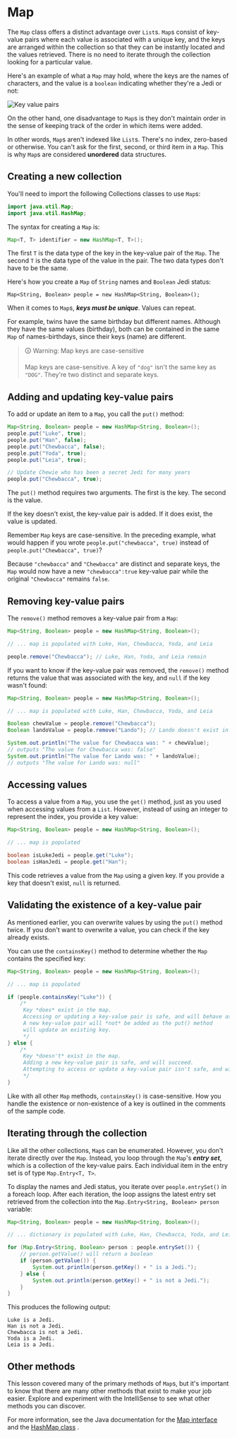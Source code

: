 # Map

The `Map` class offers a distinct advantage over `List`s. `Map`s consist of key-value pairs where each value is associated with a unique key, and the keys are arranged within the collection so that they can be instantly located and the values retrieved. There is no need to iterate through the collection looking for a particular value.

Here's an example of what a `Map` may hold, where the keys are the names of characters, and the value is a `boolean` indicating whether they're a Jedi or not:

![Key value pairs](https://user-images.githubusercontent.com/94882786/164731944-5e6da897-7af1-4b5f-b98e-8fadd10375f2.png)

On the other hand, one disadvantage to `Map`s is they don't maintain order in the sense of keeping track of the order in which items were added.

In other words, `Map`s aren't indexed like `List`s. There's no index, zero-based or otherwise. You can't ask for the first, second, or third item in a `Map`. This is why `Map`s are considered **unordered** data structures.

## Creating a new collection
You'll need to import the following Collections classes to use `Map`s:

```java
import java.util.Map;
import java.util.HashMap;
```

The syntax for creating a `Map` is:

```java
Map<T, T> identifier = new HashMap<T, T>();
```

The first `T` is the data type of the key in the key-value pair of the `Map`. The second `T` is the data type of the value in the pair. The two data types don't have to be the same.

Here's how you create a `Map` of `String` names and `Boolean` Jedi status:

```
Map<String, Boolean> people = new HashMap<String, Boolean>();
```

When it comes to `Map`s, **_keys must be unique_**. Values can repeat.

For example, twins have the same birthday but different names. Although they have the same values (birthday), both can be contained in the same `Map` of names-birthdays, since their keys (name) are different.

>🛈 Warning: Map keys are case-sensitive
>
>Map keys are case-sensitive. A key of `"dog"` isn't the same key as `"DOG"`. They're two distinct and separate keys.

## Adding and updating key-value pairs
To add or update an item to a `Map`, you call the `put()` method:

```java
Map<String, Boolean> people = new HashMap<String, Boolean>();
people.put("Luke", true);
people.put("Han", false);
people.put("Chewbacca", false);
people.put("Yoda", true);
people.put("Leia", true);

// Update Chewie who has been a secret Jedi for many years
people.put("Chewbacca", true);
```

The `put()` method requires two arguments. The first is the key. The second is the value.

If the key doesn't exist, the key-value pair is added. If it does exist, the value is updated.

Remember `Map` keys are case-sensitive. In the preceding example, what would happen if you wrote `people.put("chewbacca", true)` instead of `people.put("Chewbacca", true)`?

Because `"chewbacca"` and `"Chewbacca"` are distinct and separate keys, the `Map` would now have a new `"chewbacca":true` key-value pair while the original `"Chewbacca"` remains `false`.

## Removing key-value pairs
The `remove()` method removes a key-value pair from a `Map`:

```java
Map<String, Boolean> people = new HashMap<String, Boolean>();

// ... map is populated with Luke, Han, Chewbacca, Yoda, and Leia

people.remove("Chewbacca"); // Luke, Han, Yoda, and Leia remain
```

If you want to know if the key-value pair was removed, the `remove()` method returns the value that was associated with the key, and `null` if the key wasn't found:

```java
Map<String, Boolean> people = new HashMap<String, Boolean>();

// ... map is populated with Luke, Han, Chewbacca, Yoda, and Leia

Boolean chewValue = people.remove("Chewbacca");
Boolean landoValue = people.remove("Lando"); // Lando doesn't exist in map

System.out.println("The value for Chewbacca was: " + chewValue);
// outputs "The value for Chewbacca was: false"
System.out.println("The value for Lando was: " + landoValue);
// outputs "The value for Lando was: null"
```

## Accessing values
To access a value from a `Map`, you use the `get()` method, just as you used when accessing values from a `List`. However, instead of using an integer to represent the index, you provide a key value:

```java
Map<String, Boolean> people = new HashMap<String, Boolean>();

// ... map is populated

boolean isLukeJedi = people.get("Luke");
boolean isHanJedi = people.get("Han");
```

This code retrieves a value from the `Map` using a given key. If you provide a key that doesn't exist, `null` is returned.

## Validating the existence of a key-value pair
As mentioned earlier, you can overwrite values by using the `put()` method twice. If you don't want to overwrite a value, you can check if the key already exists.

You can use the `containsKey()` method to determine whether the `Map` contains the specified key:

```java
Map<String, Boolean> people = new HashMap<String, Boolean>();

// ... map is populated

if (people.containsKey("Luke")) {
    /*
     Key *does* exist in the map.
     Accessing or updating a key-value pair is safe, and will behave as expected.
     A new key-value pair will *not* be added as the put() method
     will update an existing key.
     */
} else {
    /*
     Key *doesn't* exist in the map.
     Adding a new key-value pair is safe, and will succeed.
     Attempting to access or update a key-value pair isn't safe, and will fail.
     */
}
```

Like with all other `Map` methods, `containsKey()` is case-sensitive. How you handle the existence or non-existence of a key is outlined in the comments of the sample code.

## Iterating through the collection
Like all the other collections, `Map`s can be enumerated. However, you don't iterate directly over the `Map`. Instead, you loop through the `Map`'s **_entry set_**, which is a collection of the key-value pairs. Each individual item in the entry set is of type `Map.Entry<T, T>`.

To display the names and Jedi status, you iterate over `people.entrySet()` in a foreach loop. After each iteration, the loop assigns the latest entry set retrieved from the collection into the `Map.Entry<String, Boolean> person` variable:

```java
Map<String, Boolean> people = new HashMap<String, Boolean>();

// ... dictionary is populated with Luke, Han, Chewbacca, Yoda, and Leia

for (Map.Entry<String, Boolean> person : people.entrySet()) {
    // person.getValue() will return a boolean
    if (person.getValue()) {
        System.out.println(person.getKey() + " is a Jedi.");
    } else {
        System.out.println(person.getKey() + " is not a Jedi.");
    }
}
```

This produces the following output:

```
Luke is a Jedi.
Han is not a Jedi.
Chewbacca is not a Jedi.
Yoda is a Jedi.
Leia is a Jedi.
```

## Other methods
This lesson covered many of the primary methods of `Map`s, but it's important to know that there are many other methods that exist to make your job easier. Explore and experiment with the IntelliSense to see what other methods you can discover.

For more information, see the Java documentation for the [Map interface](https://docs.oracle.com/javase/8/docs/api/java/util/Map.html) and the [HashMap class](https://docs.oracle.com/javase/8/docs/api/java/util/HashMap.html) .
